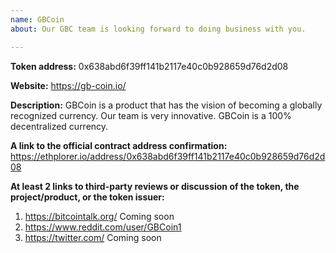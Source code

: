 ```yaml
---
name: GBCoin
about: Our GBC team is looking forward to doing business with you.

---
```


<!-- 
This is a request to add a new token to tokenbase.

PLEASE READ THE FOLLOWING CAREFULLY:
* FOLLOW the template below to request token addition.
* READ the comments (in <!-- _comment text_ ——>) carefully to understand what information is needed.
* Put your answers below the field and the comment.
* Do not include additional information in your initial request.
* If you cannot fulfill one of the requirements, state that clearly, and we will try to help you figure it out.

FAQ: https://www.reddit.com/r/ForkDelta/comments/7tntnz/how_to_get_an_erc20_token_listed_on_forkdelta/

Got questions? Join 
* Discord chat: https://discord.gg/mMnRq7m 
* or Telegram chat: https://t.me/ForkDeltaChat
-->

**Token address:** 	0x638abd6f39ff141b2117e40c0b928659d76d2d08


**Website:** https://gb-coin.io/


**Description:** <!-- 1-3 sentences for the token's description: at least one on the token issuer (eg., the product they are building) and one on token's purpose. --> 
GBCoin is a product that has the vision of becoming a globally recognized currency. Our team is very innovative. GBCoin is a 100% decentralized currency.


**A link to the official contract address confirmation:** <!-- Contract address confirmation MUST be linked from the official website and MUST be visible publicly. If the confirmation is not visible immediately, include an explanation of how to find it. -->  https://ethplorer.io/address/0x638abd6f39ff141b2117e40c0b928659d76d2d08


**At least 2 links to third-party reviews or discussion of the token, the project/product, or the token issuer:**
<!--
Reviews must include review of project vision, team, milestones, or existing product.

Links should be of at least two distinct kinds, including, but is not limited to: articles in the media, independent blog posts, ICO reviews, third party reporting on established company partnerships, specific comments in BitcoinTalk threads.
Note:
* We are looking for substance in reviews. BitcoinTalk announcements and ICO aggregator pages are NOT an acceptable source. Reviews like "Interesting project, good luck", "to the moon" are NOT acceptable.
* Project's social media channels (Reddit, Twitter, Facebook, Telegram and others) are not acceptable.
-->
1. https://bitcointalk.org/ Coming soon
2. https://www.reddit.com/user/GBCoin1
3. https://twitter.com/ Coming soon
